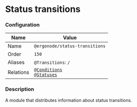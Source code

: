 # Status transitions

### Configuration

| Name          | Value                    |
|---------------|--------------------------|
| Name          | `@ergonode/status-transitions`   |
| Order         | `150`                     |
| Aliases       | `@Transitions`: `/`       |
| Relations     | [`@Conditions`][module-conditions] <br> [`@Statuses`][module-statuses] |

### Description

A module that distributes information about status transitions.

[module-conditions]: frontend/modules/conditions
[module-statuses]: frontend/modules/statuses
